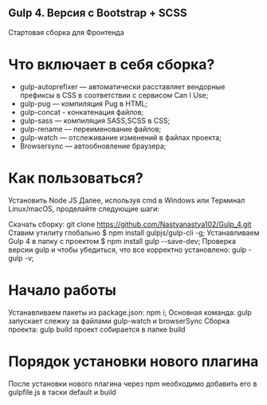 ## Gulp 4. Версия с Bootstrap + SCSS

 Стартовая сборка для Фронтенда

# Что включает в себя сборка?

* gulp-autoprefixer — автоматически расставляет вендорные префиксы в CSS в соответствии с сервисом Can I Use;
* gulp-pug — компиляция Pug в HTML;
* gulp-concat - конкатенация файлов;
* gulp-sass — компиляция SASS,SCSS в CSS;
* gulp-rename — переименование файлов;
* gulp-watch — отслеживание изменений в файлах проекта;
* Browsersync — автообновление браузера;

# Как пользоваться?

Установить Node JS
Далее, используя cmd в Windows или Терминал Linux/macOS, проделайте следующие шаги:

Скачать сборку: git clone https://github.com/Nastyanastya102/Gulp_4.git
Ставим утилиту глобально $ npm install gulpjs/gulp-cli -g;
Устанавливаем Gulp 4 в папку с проектом $ npm install gulp --save-dev;
Проверка версии gulp и чтобы убедиться, что все корректно установлено: gulp - gulp -v;

# Начало работы

Устанавливаем пакеты из package.json: npm i;
Основная команда: gulp запускает слежку за файлами gulp-watch и browserSync
Сборка проекта: gulp build проект собирается в папке build

# Порядок установки нового плагина

После установки нового плагина через npm необходимо добавить его в gulpfile.js в таски default и build


